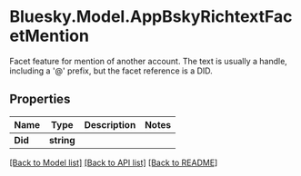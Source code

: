 # Bluesky.Model.AppBskyRichtextFacetMention
Facet feature for mention of another account. The text is usually a handle, including a '@' prefix, but the facet reference is a DID.

## Properties

Name | Type | Description | Notes
------------ | ------------- | ------------- | -------------
**Did** | **string** |  | 

[[Back to Model list]](../README.md#documentation-for-models) [[Back to API list]](../README.md#documentation-for-api-endpoints) [[Back to README]](../README.md)

